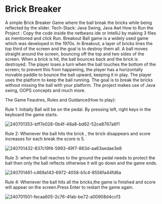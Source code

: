 # Brick Breaker

A simple Brick Breaker Game where the ball break the bricks while being reflected by the slider. Tech-Stack: Java Swing, Java Awt How to Run the Project : Copy the code inside the netbeans ide or IntelliJ by making 3 files as mentioned and click Run. Breakout Ball game is a widely used game which was developed in the 1970s. In Breakout, a layer of bricks lines the top third of the screen and the goal is to destroy them all. A ball moves straight around the screen, bouncing off the top and two sides of the screen. When a brick is hit, the ball bounces back and the brick is destroyed. The player loses a turn when the ball touches the bottom of the screen; to prevent this from happening, the player has a horizontally movable paddle to bounce the ball upward, keeping it in play. The player uses the platform to keep the ball running. The goal is to break the bricks without missing the ball with your platform. The project makes use of Java swing, OOPS concepts and much more.

The Game Feautres, Rules and Guidance(How to play):

Rule 1: Initially Ball will be on the pedal. By pressing left, right keys in the keyboard the game starts.

![240701353-bff7e028-0b4f-48a8-bd62-52ce8767a6f1](https://github.com/SagarSathputhe98/Brick-Breaker-Game/assets/119782860/daed248e-5ac1-4ece-bf4e-73e3af00a1dc)

Rule 2: Whenever the ball hits the brick , the brick disappears and score increases for each break the score is 5.

![240701432-837c19f4-5993-49f7-863d-aa63aedae3e8](https://github.com/SagarSathputhe98/Brick-Breaker-Game/assets/119782860/65536ee4-f386-4a05-9062-fd738aa9b2cf)

Rule 3: when the ball reaches to the ground the pedal needs to protect the ball then only the ball reflects otherwise it will go down and the game ends.

![240701461-c469a143-6972-4058-b1c4-8556fa44fd6a](https://github.com/SagarSathputhe98/Brick-Breaker-Game/assets/119782860/0ca35036-ce97-4123-a627-8d310f6c6bf2)

Rule 4: Whenever the ball hits all the bricks,the game is finished and score will appear on the screen.Press Enter to restart the game again.

![240701501-fecaa605-2c76-4fab-be72-a00908d4ccf3](https://github.com/SagarSathputhe98/Brick-Breaker-Game/assets/119782860/1fb02520-d5e0-4187-a71a-ebdfadeec57d)
